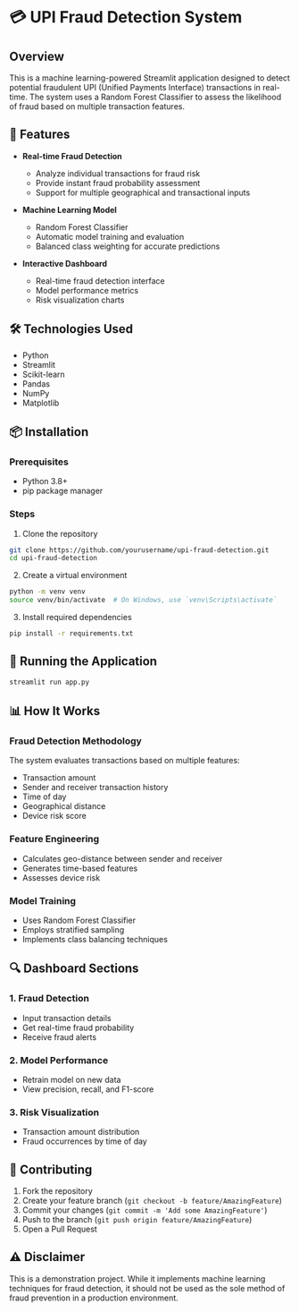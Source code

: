 # 💳 UPI Fraud Detection System

## Overview

This is a machine learning-powered Streamlit application designed to detect potential fraudulent UPI (Unified Payments Interface) transactions in real-time. The system uses a Random Forest Classifier to assess the likelihood of fraud based on multiple transaction features.

## 🌟 Features

- **Real-time Fraud Detection**
  - Analyze individual transactions for fraud risk
  - Provide instant fraud probability assessment
  - Support for multiple geographical and transactional inputs

- **Machine Learning Model**
  - Random Forest Classifier
  - Automatic model training and evaluation
  - Balanced class weighting for accurate predictions

- **Interactive Dashboard**
  - Real-time fraud detection interface
  - Model performance metrics
  - Risk visualization charts

## 🛠 Technologies Used

- Python
- Streamlit
- Scikit-learn
- Pandas
- NumPy
- Matplotlib

## 📦 Installation

### Prerequisites
- Python 3.8+
- pip package manager

### Steps
1. Clone the repository
```bash
git clone https://github.com/yourusername/upi-fraud-detection.git
cd upi-fraud-detection
```

2. Create a virtual environment
```bash
python -m venv venv
source venv/bin/activate  # On Windows, use `venv\Scripts\activate`
```

3. Install required dependencies
```bash
pip install -r requirements.txt
```

## 🚀 Running the Application

```bash
streamlit run app.py
```

## 📊 How It Works

### Fraud Detection Methodology
The system evaluates transactions based on multiple features:
- Transaction amount
- Sender and receiver transaction history
- Time of day
- Geographical distance
- Device risk score

### Feature Engineering
- Calculates geo-distance between sender and receiver
- Generates time-based features
- Assesses device risk

### Model Training
- Uses Random Forest Classifier
- Employs stratified sampling
- Implements class balancing techniques

## 🔍 Dashboard Sections

### 1. Fraud Detection
- Input transaction details
- Get real-time fraud probability
- Receive fraud alerts

### 2. Model Performance
- Retrain model on new data
- View precision, recall, and F1-score

### 3. Risk Visualization
- Transaction amount distribution
- Fraud occurrences by time of day

## 🤝 Contributing

1. Fork the repository
2. Create your feature branch (`git checkout -b feature/AmazingFeature`)
3. Commit your changes (`git commit -m 'Add some AmazingFeature'`)
4. Push to the branch (`git push origin feature/AmazingFeature`)
5. Open a Pull Request

## ⚠️ Disclaimer

This is a demonstration project. While it implements machine learning techniques for fraud detection, it should not be used as the sole method of fraud prevention in a production environment.



